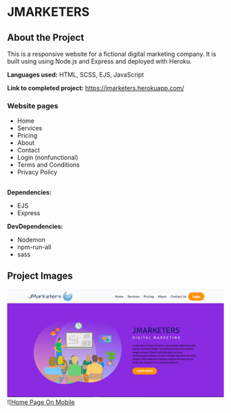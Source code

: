 # JMARKETERS

## About the Project

This is a responsive website for a fictional digital marketing company. It is built using using Node.js and Express and deployed with Heroku.

**Languages used:** HTML, SCSS, EJS, JavaScript

**Link to completed project:** https://jmarketers.herokuapp.com/

### Website pages
- Home
- Services
- Pricing
- About
- Contact
- Login (nonfunctional)
- Terms and Conditions
- Privacy Policy

##
**Dependencies:** 
- EJS
- Express

**DevDependencies:** 
- Nodemon
- npm-run-all
- sass

## Project Images
![Home Page On PC](/github-project-images/index-page.jpeg?raw=true "Home Page on PC")
![[Home Page On Mobile](/github-project-images/index-page-mobile.jpeg?raw=true "Home Page On Mobile")
